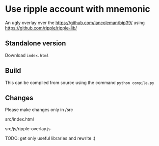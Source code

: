# Use ripple account with mnemonic

An ugly overlay over the https://github.com/iancoleman/bip39/
using https://github.com/ripple/ripple-lib/


## Standalone version

Download `index.html`

## Build

This can be compiled from source using the command `python compile.py`

## Changes

Please make changes only in /src

src/index.html

src/js/ripple-overlay.js

TODO: get only useful libraries and rewrite :) 



